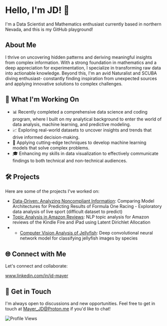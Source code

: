 # Hello, I'm JD! 👋

I'm a Data Scientist and Mathematics enthusiast currently based in northern Nevada, and this is my GitHub playground!

## About Me

I thrive on uncovering hidden patterns and deriving meaningful insights from complex information. With a strong foundation in mathematics and a deep appreciation for experimentation, I specialize in transforming raw data into actionable knowledge. Beyond this, I'm an avid Naturalist and SCUBA diving enthusiast- constantly finding inspiration from unexpected sources and applying innovative solutions to complex challenges.

## 🚀 What I'm Working On

- 📊 Recently completed a comprehensive data science and coding program, where I built on my analytical background to enter the world of data analysis, machine learning, and predictive modeling.
- 📈 Exploring real-world datasets to uncover insights and trends that drive informed decision-making.
- 🤖 Applying cutting-edge techniques to develop machine learning models that solve complex problems.
- 🎓 Enhancing my skills in data visualization to effectively communicate findings to both technical and non-technical audiences.

## 🛠️ Projects

Here are some of the projects I've worked on:

- [Data-Driven: Analyzing Noncompliant Information](https://github.com/UsuallyJD/data-driven.git): Comparing Model Architectures for Predicting Results of Formula One Racing - Exploratory data analysis of live sport (difficult dataset to predict)
- [Topic Analysis in Amazon Reviews](https://github.com/UsuallyJD/amazon_lda): NLP topic analysis for Amazon reviews of the Kindle Fire and iPad using Latent Dirichlet Allocation
- - [Computer Vision Analysis of Jellyfish](https://github.com/UsuallyJD/jellyfish_vis.git): Deep convolutional neural network model for classifying jellyfish images by species

## 🌐 Connect with Me

Let's connect and collaborate:

www.linkedin.com/in/jd-mayer

## 💬 Get in Touch

I'm always open to discussions and new opportunities. Feel free to get in touch 
 at Mayer_JD@Proton.me if you'd like to chat!

![Profile Views](https://komarev.com/ghpvc/?username=yourusername&color=brightgreen)
